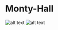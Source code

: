 # Monty-Hall
![alt text](https://github.com/Alioax/Monty-Hall-Simulation/blob/main/Winning%20Probability.png)
![alt text](https://github.com/Alioax/Monty-Hall-Simulation/blob/main/Cumulative%20Wins.png)
